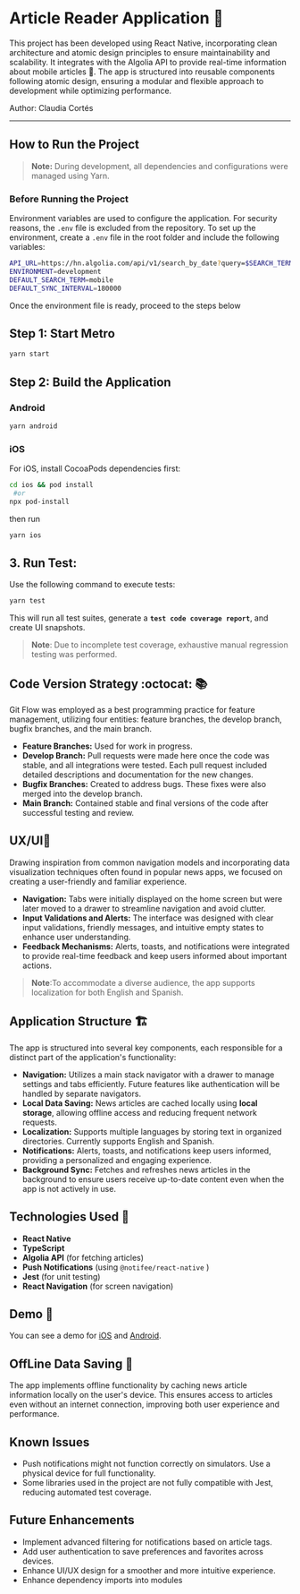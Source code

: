 # Article Reader Application 📲

This project has been developed using React Native, incorporating clean architecture and atomic design principles to ensure maintainability and scalability. It integrates with the Algolia API to provide real-time information about mobile articles 📱. The app is structured into reusable components following atomic design, ensuring a modular and flexible approach to development while optimizing performance.

Author: Claudia Cortés

---

## How to Run the Project

> **Note:** During development, all dependencies and configurations were managed using Yarn.

### **Before Running the Project**

Environment variables are used to configure the application. For security reasons, the `.env` file is excluded from the repository. To set up the environment, create a `.env` file in the root folder and include the following variables:

```sh
API_URL=https://hn.algolia.com/api/v1/search_by_date?query=$SEARCH_TERM$
ENVIRONMENT=development
DEFAULT_SEARCH_TERM=mobile
DEFAULT_SYNC_INTERVAL=180000
```
Once the environment file is ready, proceed to the steps below

## Step 1: Start  Metro
```sh
yarn start
```

## Step 2: Build the Application

### Android

```sh
yarn android
```

### iOS

For iOS, install CocoaPods dependencies first:

```sh
cd ios && pod install 
 #or 
npx pod-install
```
then run 

```sh
yarn ios
```

## 3. Run Test:
Use the following command to execute tests:

```sh
yarn test
```
This will run all test suites, generate  a **`test code coverage report`**, and create UI snapshots.

> **Note**: Due to incomplete test coverage, exhaustive manual regression testing was performed.

## Code Version Strategy :octocat: 📚

Git Flow was employed as a best programming practice for feature management, utilizing four entities: feature branches, the develop branch, bugfix branches, and the main branch.

- **Feature Branches:** Used for work in progress.
- **Develop Branch:** Pull requests were made here once the code was stable, and all integrations were tested. Each pull request included detailed descriptions and documentation for the new changes.
- **Bugfix Branches:** Created to address bugs. These fixes were also merged into the develop branch.
- **Main Branch:** Contained stable and final versions of the code after successful testing and review.

## UX/UI📍  
Drawing inspiration from common navigation models and incorporating data visualization techniques often found in popular news apps, we focused on creating a user-friendly and familiar experience.  

- **Navigation:** Tabs were initially displayed on the home screen but were later moved to a drawer to streamline navigation and avoid clutter.
- **Input Validations and Alerts:** The interface was designed with clear input validations, friendly messages, and intuitive empty states to enhance user understanding.
- **Feedback Mechanisms:** Alerts, toasts, and notifications were integrated to provide real-time feedback and keep users informed about important actions.

> **Note**:To accommodate a diverse audience, the app supports localization for both English and Spanish.


## Application Structure 🏗️
The app is structured into several key components, each responsible for a distinct part of the application's functionality:

- **Navigation:** Utilizes a main stack navigator with a drawer to manage settings and tabs efficiently. Future features like authentication will be handled by separate navigators.
- **Local Data Saving:** News articles are cached locally using  **local storage**, allowing offline access and reducing frequent network requests.
- **Localization:** Supports multiple languages by storing text in organized directories. Currently supports English and Spanish.
- **Notifications:** Alerts, toasts, and notifications keep users informed, providing a personalized and engaging experience.
- **Background Sync:** Fetches and refreshes news articles in the background to ensure users receive up-to-date content even when the app is not actively in use.

## Technologies Used 📱
- **React Native**
- **TypeScript**
- **Algolia API** (for fetching articles)
- **Push Notifications** (using `@notifee/react-native` )
- **Jest** (for unit testing)
- **React Navigation** (for screen navigation)


## Demo 🚀
You can see a demo for [iOS](https://drive.google.com/drive/folders/15YRryfhsvUzEzZZp--rlP9EB_TRM8hb_?usp=sharing) and [Android](https://drive.google.com/drive/folders/11S1XmHfgAJl4K4vnS8eekAyWl3gpYFfc?usp=sharing). 
## OffLine Data Saving 📲  
The app implements offline functionality by caching news article information locally on the user's device. This ensures access to articles even without an internet connection, improving both user experience and performance.

## Known Issues
- Push notifications might not function correctly on simulators. Use a physical device for full functionality.
- Some libraries used in the project are not fully compatible with Jest, reducing automated test coverage.

## Future Enhancements
- Implement advanced filtering for notifications based on article tags.
- Add user authentication to save preferences and favorites across devices.
- Enhance UI/UX design for a smoother and more intuitive experience.
- Enhance dependency imports into modules